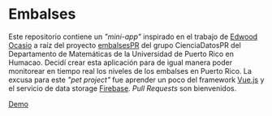 # Embalses 
Este repositorio contiene un *"mini-app"* inspirado en el trabajo de [Edwood Ocasio](https://github.com/eocasio/embalses) a raíz del proyecto [embalsesPR](https://github.com/mecobi/EmbalsesPR) del grupo CienciaDatosPR del Departamento de Matemáticas de la Universidad de Puerto Rico en Humacao. Decidí crear esta aplicación para de igual manera poder monitorear en tiempo real los niveles de los embalses en Puerto Rico. La excusa para este *"pet project"* fue aprender un poco del framework [Vue.js](http://vuejs.org/) y el servicio de data storage [Firebase](https://www.firebase.com/). *Pull Requests* son bienvenidos.

[Demo](https://embalses.azurewebsites.net)
